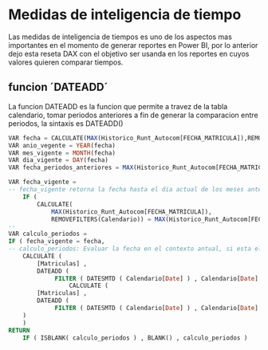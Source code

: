 # Medidas de inteligencia de tiempo
Las medidas de inteligencia de tiempos es uno de los aspectos mas importantes en el momento de generar reportes en Power BI, por lo anterior dejo esta reseta DAX con el objetivo ser usanda en los reportes en cuyos valores quieren comparar tiempos. 
## funcion ´DATEADD´
La funcion DATEADD es la funcion que permite a travez de la tabla calendario, tomar periodos anteriores a fin de generar la comparacion entre periodos, la sintaxis es DATEADD()

```sql
VAR fecha = CALCULATE(MAX(Historico_Runt_Autocom[FECHA_MATRICULA]),REMOVEFILTERS(Calendario))
VAR anio_vegente = YEAR(fecha) 
VAR mes_vigente = MONTH(fecha)
VAR dia_vigente = DAY(fecha)
VAR fecha_periodos_anteriores = MAX(Historico_Runt_Autocom[FECHA_MATRICULA])

VAR fecha_vigente = 
-- fecha_vigente retorna la fecha hasta el dia actual de los meses anteriores
    IF ( 
        CALCULATE(
            MAX(Historico_Runt_Autocom[FECHA_MATRICULA]),
            REMOVEFILTERS(Calendario)) = MAX(Historico_Runt_Autocom[FECHA_MATRICULA]) ,fecha ,fecha_periodos_anteriores)
-- 
VAR calculo_periodos =
IF ( fecha_vigente = fecha,
-- calculo_periodos: Evaluar la fecha en el contexto antual, si esta el mes actual retorna el acumulado de los meses anteriores hasta el dia en curso, si es un mes distinto toma el acumulados del mes completo. esto con el objeto de pasar un KPI y comparar la medida hasta el dia actual de los mese anteriores
    CALCULATE ( 
        [Matriculas] ,
        DATEADD ( 
             FILTER ( DATESMTD ( Calendario[Date] ) , Calendario[Date] < fecha_vigente ) , -1 , MONTH ) ),
                 CALCULATE ( 
        [Matriculas] , 
        DATEADD ( 
             FILTER ( DATESMTD ( Calendario[Date] ) , Calendario[Date] <= fecha_vigente ) , -1 , MONTH )
    )
    )
RETURN 
    IF ( ISBLANK( calculo_periodos ) , BLANK() , calculo_periodos )
```
